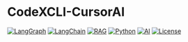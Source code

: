 # CodeXCLI-CursorAI
[![LangGraph](https://img.shields.io/badge/Built%20with-LangGraph-purple.svg?logo=python&logoColor=white)](https://github.com/langchain-ai/langgraph)
[![LangChain](https://img.shields.io/badge/LangChain-RAG%20Toolkit-blue.svg?logo=python&logoColor=white)](https://github.com/langchain-ai/langchain)
[![RAG](https://img.shields.io/badge/RAG-Retrieval%20Augmented%20Generation-orange.svg?logo=openai&logoColor=white)](https://www.pinecone.io/learn/retrieval-augmented-generation/)
[![Python](https://img.shields.io/badge/Python-3.10%2B-blue.svg?logo=python&logoColor=white)](https://www.python.org)
[![AI](https://img.shields.io/badge/AI-Powered%20by%20GPT-green.svg?logo=openai&logoColor=white)](https://openai.com)
[![License](https://img.shields.io/github/license/AshleyMathias/cursorai-cli)](LICENSE)
